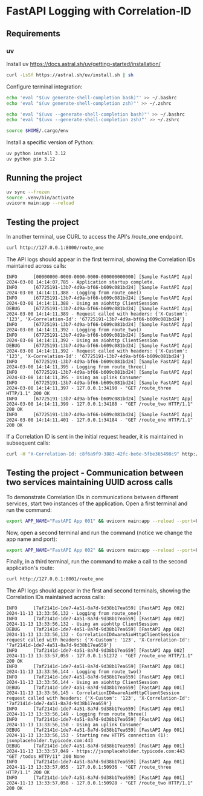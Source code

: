 # FastAPI Logging with Correlation-ID


## Requirements

### uv
Install uv
https://docs.astral.sh/uv/getting-started/installation/

```bash
curl -LsSf https://astral.sh/uv/install.sh | sh
```

Configure terminal integration:

```bash
echo 'eval "$(uv generate-shell-completion bash)"' >> ~/.bashrc
echo 'eval "$(uv generate-shell-completion zsh)"' >> ~/.zshrc

echo 'eval "$(uvx --generate-shell-completion bash)"' >> ~/.bashrc
echo 'eval "$(uvx --generate-shell-completion zsh)"' >> ~/.zshrc

source $HOME/.cargo/env
```

Install a specific version of Python:
```bash
uv python install 3.12
uv python pin 3.12
```


## Running the project

```bash
uv sync --frozen
source .venv/bin/activate
uvicorn main:app --reload
```


## Testing the project

In another terminal, use CURL to access the API's /route_one endpoint.

```bash
curl http://127.0.0.1:8000/route_one
```

The API logs should appear in the first terminal, showing the Correlation IDs maintained across calls:
```
INFO      [00000000-0000-0000-0000-000000000000] [Sample FastAPI App] 2024-03-08 14:14:07,785 - Application startup complete.
INFO      [67725191-13b7-4d9a-bf66-b609c081bd24] [Sample FastAPI App] 2024-03-08 14:14:11,388 - Logging from route_one()
INFO      [67725191-13b7-4d9a-bf66-b609c081bd24] [Sample FastAPI App] 2024-03-08 14:14:11,388 - Using an aiohttp ClientSession
DEBUG     [67725191-13b7-4d9a-bf66-b609c081bd24] [Sample FastAPI App] 2024-03-08 14:14:11,389 - Request called with headers: {'X-Custom': '123', 'X-Correlation-Id': '67725191-13b7-4d9a-bf66-b609c081bd24'}
INFO      [67725191-13b7-4d9a-bf66-b609c081bd24] [Sample FastAPI App] 2024-03-08 14:14:11,392 - Logging from route_two()
INFO      [67725191-13b7-4d9a-bf66-b609c081bd24] [Sample FastAPI App] 2024-03-08 14:14:11,392 - Using an aiohttp ClientSession
DEBUG     [67725191-13b7-4d9a-bf66-b609c081bd24] [Sample FastAPI App] 2024-03-08 14:14:11,392 - Request called with headers: {'X-Custom': '123', 'X-Correlation-Id': '67725191-13b7-4d9a-bf66-b609c081bd24'}
INFO      [67725191-13b7-4d9a-bf66-b609c081bd24] [Sample FastAPI App] 2024-03-08 14:14:11,395 - Logging from route_three()
INFO      [67725191-13b7-4d9a-bf66-b609c081bd24] [Sample FastAPI App] 2024-03-08 14:14:11,395 - Using an uplink Consumer
INFO      [67725191-13b7-4d9a-bf66-b609c081bd24] [Sample FastAPI App] 2024-03-08 14:14:11,397 - 127.0.0.1:34190 - "GET /route_three HTTP/1.1" 200 OK
INFO      [67725191-13b7-4d9a-bf66-b609c081bd24] [Sample FastAPI App] 2024-03-08 14:14:11,399 - 127.0.0.1:34188 - "GET /route_two HTTP/1.1" 200 OK
INFO      [67725191-13b7-4d9a-bf66-b609c081bd24] [Sample FastAPI App] 2024-03-08 14:14:11,401 - 127.0.0.1:34184 - "GET /route_one HTTP/1.1" 200 OK
```

If a Correlation ID is sent in the initial request header, it is maintained in subsequent calls:
```bash
curl -H "X-Correlation-Id: c8f6a9f9-3883-42fc-be6e-5fbe365498c9" http://127.0.0.1:8000/route_one
```


## Testing the project - Communication between two services maintaining UUID across calls
To demonstrate Correlation IDs in communications between different services, start two instances of the application. Open a first terminal and run the command:
```bash
export APP_NAME="FastAPI App 001" && uvicorn main:app --reload --port=8000
```

Now, open a second terminal and run the command (notice we change the app name and port):
```bash
export APP_NAME="FastAPI App 002" && uvicorn main:app --reload --port=8001
```

Finally, in a third terminal, run the command to make a call to the second application's route:
```bash
curl http://127.0.0.1:8001/route_one
```

The API logs should appear in the first and second terminals, showing the Correlation IDs maintained across calls:
```
INFO      [7af2141d-1de7-4a51-8a7d-9d38b17ea659] [FastAPI App 002] 2024-11-13 13:33:56,132 - Logging from route_one()
INFO      [7af2141d-1de7-4a51-8a7d-9d38b17ea659] [FastAPI App 002] 2024-11-13 13:33:56,132 - Using an aiohttp ClientSession
DEBUG     [7af2141d-1de7-4a51-8a7d-9d38b17ea659] [FastAPI App 002] 2024-11-13 13:33:56,132 - CorrelationIDAwareAioHttpClientSession request called with headers: {'X-Custom': '123', 'X-Correlation-Id': '7af2141d-1de7-4a51-8a7d-9d38b17ea659'}
INFO      [7af2141d-1de7-4a51-8a7d-9d38b17ea659] [FastAPI App 002] 2024-11-13 13:33:57,059 - 127.0.0.1:51272 - "GET /route_one HTTP/1.1" 200 OK
INFO      [7af2141d-1de7-4a51-8a7d-9d38b17ea659] [FastAPI App 001] 2024-11-13 13:33:56,144 - Logging from route_two()
INFO      [7af2141d-1de7-4a51-8a7d-9d38b17ea659] [FastAPI App 001] 2024-11-13 13:33:56,144 - Using an aiohttp ClientSession
DEBUG     [7af2141d-1de7-4a51-8a7d-9d38b17ea659] [FastAPI App 001] 2024-11-13 13:33:56,145 - CorrelationIDAwareAioHttpClientSession request called with headers: {'X-Custom': '123', 'X-Correlation-Id': '7af2141d-1de7-4a51-8a7d-9d38b17ea659'}
INFO      [7af2141d-1de7-4a51-8a7d-9d38b17ea659] [FastAPI App 001] 2024-11-13 13:33:56,149 - Logging from route_three()
INFO      [7af2141d-1de7-4a51-8a7d-9d38b17ea659] [FastAPI App 001] 2024-11-13 13:33:56,150 - Using an uplink Consumer
DEBUG     [7af2141d-1de7-4a51-8a7d-9d38b17ea659] [FastAPI App 001] 2024-11-13 13:33:56,153 - Starting new HTTPS connection (1): jsonplaceholder.typicode.com:443
DEBUG     [7af2141d-1de7-4a51-8a7d-9d38b17ea659] [FastAPI App 001] 2024-11-13 13:33:57,049 - https://jsonplaceholder.typicode.com:443 "GET /todos HTTP/11" 200 None
INFO      [7af2141d-1de7-4a51-8a7d-9d38b17ea659] [FastAPI App 001] 2024-11-13 13:33:57,055 - 127.0.0.1:50936 - "GET /route_three HTTP/1.1" 200 OK
INFO      [7af2141d-1de7-4a51-8a7d-9d38b17ea659] [FastAPI App 001] 2024-11-13 13:33:57,058 - 127.0.0.1:50928 - "GET /route_two HTTP/1.1" 200 OK
```
